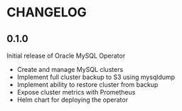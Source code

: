 # CHANGELOG

## 0.1.0

Initial release of Oracle MySQL Operator

* Create and manage MySQL clusters
* Implement full cluster backup to S3 using mysqldump
* Implement ability to restore cluster from backup
* Expose cluster metrics with Prometheus
* Helm chart for deploying the operator

